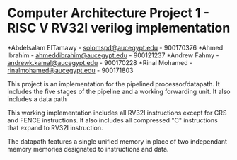 # Computer Architecture Project 1 - RISC V RV32I verilog implementation

*Abdelsalam ElTamawy - solomspd@aucegypt.edu - 900170376
*Ahmed Ibrahim - ahmeddibrahim@aucegypt.edu - 900121237
*Andrew Fahmy - andrewk.kamal@aucegypt.edu - 900170228
*Rinal Mohamed - rinalmohamed@aucegypt.edu - 900171803

This project is an implementation for the pipelined processor/datapath. It includes the five stages of the pipeline and a working forwarding unit. It also includes a data path

This working implementation includes all RV32I instructions except for CRS and FENCE instructions. It also includes all compressed "C" instructions that expand to RV32I instruction.

The datapath features a single unified memory in place of two independant memory memories designated to instructions and data.
